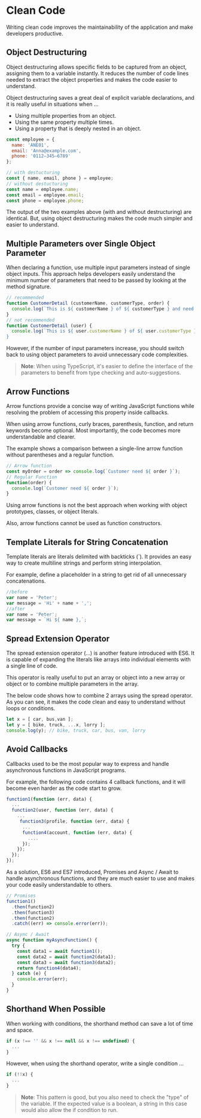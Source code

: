 # Clean Code

Writing clean code improves the maintainability of the application and make developers productive.

## Object Destructuring

Object destructuring allows specific fields to be captured from an object, assigning them to a variable instantly. It reduces the number of code lines needed to extract the object properties and makes the code easier to understand.

Object destructuring saves a great deal of explicit variable declarations, and it is really useful in situations when ...

* Using multiple properties from an object.
* Using the same property multiple times.
* Using a property that is deeply nested in an object.

```javascript
const employee = {
  name: 'ANE01',
  email: 'Anna@example.com',
  phone: '0112–345–6789'
};

// with destucturing
const { name, email, phone } = employee;
// without destucturing
const name = employee.name;
const email = employee.email;
const phone = employee.phone;
```

The output of the two examples above (with and without destructuring) are identical. But, using object destructuring makes the code much simpler and easier to understand.

## Multiple Parameters over Single Object Parameter

When declaring a function, use multiple input parameters instead of single object inputs. This approach helps developers easily understand the minimum number of parameters that need to be passed by looking at the method signature.

```javascript
// recommended
function CustomerDetail (customerName, customerType, order) {
  console.log(`This is ${ customerName } of ${ customerType } and need ${ order }`);
}
// not recommended
function CustomerDetail (user) {
  console.log(`This is ${ user.customerName } of ${ user.customerType } and need ${ user.order }');
}
```

However, if the number of input parameters increase, you should switch back to using object parameters to avoid unnecessary code complexities.

> **Note**: When using TypeScript, it's easier to define the interface of the parameters to benefit from type checking and auto-suggestions.

## Arrow Functions

Arrow functions provide a concise way of writing JavaScript functions while resolving the problem of accessing this property inside callbacks.

When using arrow functions, curly braces, parenthesis, function, and return keywords become optional. Most importantly, the code becomes more understandable and clearer.

The example shows a comparison between a single-line arrow function without parentheses and a regular function.

```javascript
// Arrow function
const myOrder = order => console.log(`Customer need ${ order }`);
// Regular Function
function(order) {
  console.log(`Customer need ${ order }`);
}
```

Using arrow functions is not the best approach when working with object prototypes, classes, or object literals.

Also, arrow functions cannot be used as function constructors.

## Template Literals for String Concatenation

Template literals are literals delimited with backticks (\`). It provides an easy way to create multiline strings and perform string interpolation.

For example, define a placeholder in a string to get rid of all unnecessary concatenations.

```javascript
//before
var name = 'Peter';
var message = 'Hi' + name + ',';
//after
var name = 'Peter';
var message = `Hi ${ name },`;
```

## Spread Extension Operator

The spread extension operator (...) is another feature introduced with ES6. It is capable of expanding the literals like arrays into individual elements with a single line of code.

This operator is really useful to put an array or object into a new array or object or to combine multiple parameters in the array.

The below code shows how to combine 2 arrays using the spread operator. As you can see, it makes the code clean and easy to understand without loops or conditions.

```javascript
let x = [ car, bus,van ];
let y = [ bike, truck, ...x, lorry ];
console.log(y); // bike, truck, car, bus, van, lorry
```

## Avoid Callbacks

Callbacks used to be the most popular way to express and handle asynchronous functions in JavaScript programs.

For example, the following code contains 4 callback functions, and it will become even harder as the code start to grow.

```javascript
function1(function (err, data) { 
  ...  
  function2(user, function (err, data) {
    ...
     function3(profile, function (err, data) {
      ...
      function4(account, function (err, data) {
        ....
      }); 
    }); 
  });
});
```

As a solution, ES6 and ES7 introduced, Promises and Async / Await to handle asynchronous functions, and they are much easier to use and makes your code easily understandable to others.

```javascript
// Promises
function1() 
  .then(function2) 
  .then(function3) 
  .then(function2) 
  .catch((err) => console.error(err));

// Async / Await
async function myAsyncFunction() {  
  try {    
    const data1 = await function1();    
    const data2 = await function2(data1);    
    const data3 = await function3(data2);    
    return function4(data4);  
  } catch (e) {    
    console.error(err);  
  }
}
```

## Shorthand When Possible

When working with conditions, the shorthand method can save a lot of time and space.

```javascript
if (x !== '' && x !== null && x !== undefined) {
  ...
}
```

However, when using the shorthand operator, write a single condition ...

```javascript
if (!!x) {
  ...
}
```

> **Note**: This pattern is good, but you also need to check the "type" of the variable. If the expected value is a boolean, a string in this case would also allow the if condition to run.
